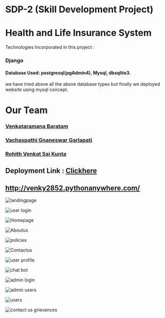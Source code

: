 # SDP-2 (Skill Development Project)
# Health and Life Insurance System

Technologies Incorporated in this project : 
### Django
#### Database Used: postgresql(pgAdmin4), Mysql, dbsqlite3.
 we have tried above all the above database types but finally we deployed website using mysql concept.

# Our Team
### [Venkataramana Baratam](https://github.com/venkataramanabaratam1)
### [Vachaspathi Gnaneswar Garlapati](https://github.com/vachaspathi6)
### [Rohith Venkat Sai Kunta](https://github.com/)

## Deployment Link : [Clickhere](http://venky2852.pythonanywhere.com/)
## http://venky2852.pythonanywhere.com/

![landingpage](https://github.com/Venkataramanabaratam1/SDP-2/assets/109843726/d8436542-5c5d-4fb8-a684-b78c5849aca6)

![user login](https://github.com/Venkataramanabaratam1/SDP-2/assets/109843726/702a8650-433d-4c0a-b4af-940f73de539d)

![Homepage](https://github.com/Venkataramanabaratam1/SDP-2/assets/109843726/51cf3886-25ad-4324-b1d1-4c9fea7dd2a6)

![Aboutus](https://github.com/Venkataramanabaratam1/SDP-2/assets/109843726/e321af71-e3c8-4d33-bd86-bc17d03fc68d)

![policies](https://github.com/Venkataramanabaratam1/SDP-2/assets/109843726/075ee860-026f-4a99-827d-96053daba103)

![Contactus](https://github.com/Venkataramanabaratam1/SDP-2/assets/109843726/be67d986-b147-44f6-8b72-2a31a5c62d19)

![user profile](https://github.com/Venkataramanabaratam1/SDP-2/assets/109843726/995c37ff-5601-45fe-802d-e0aedd5f16a6)

![chat bot](https://github.com/Venkataramanabaratam1/SDP-2/assets/109843726/8448d38e-1cf4-4fdf-871c-423942139b03)

![admin login](https://github.com/Venkataramanabaratam1/SDP-2/assets/109843726/08725cb5-222a-4bee-934b-2b6989176608)

![admin users](https://github.com/Venkataramanabaratam1/SDP-2/assets/109843726/a359940d-b919-4086-9650-bcab4c07994f)

![users](https://github.com/Venkataramanabaratam1/SDP-2/assets/109843726/7097b2e3-f87b-4b6c-aa3e-ba0d013182a6)

![contact us grievances](https://github.com/Venkataramanabaratam1/SDP-2/assets/109843726/43afea43-9c89-42c4-b234-78848811d6f0)
